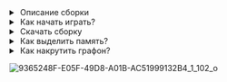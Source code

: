 <details>

<summary> Описание сборки </summary>

Minecraft 1.20.1\
Java 17\
Forge ModLoader 47.4.0\
Рекоммендуемое кол-во памяти: 4-6 GB (на 4гб сборке может не хватать памяти для загрузки миров).\

</details>

<details>
  
<summary> Как начать играть? </summary>

### Установка лаунчера

1) Заходим с ВПНом и качаем лаунчер:
https://prismlauncher.org/download/windows/

2) Устанавливаем и закрываем лаунчер

3) Качаем файл accounts.json и добавляем его с заменой в %appdata%/PrismLauncher/

4) Создаем свой оффлайн аккаунт и делаем его дефлотным (No profile Xbox profile missing не удалять!):
![telegram-cloud-photo-size-2-5343725991480129983-y](https://github.com/user-attachments/assets/ef65df7b-bbd6-41a7-889f-a025319dba48)

5) Качаем архив со сборкой и добавляем в лаунчер
![telegram-cloud-photo-size-2-5341474191666444065-y](https://github.com/user-attachments/assets/6bec3fba-a0d7-4624-999a-53e76a030839) 

6) Заходим. 

</details>

<details>
  
<summary> Скачать сборку </summary>

### Яндекс Диск
https://disk.yandex.ru/d/FXOIXUK9qUVEgQ 

</details>

<details>
  
<summary> Как выделить память? </summary>

### Выделение памяти в лаунчере
<img width="2754" height="1566" alt="image" src="https://github.com/user-attachments/assets/14208f54-b660-4fca-9978-d665c0fc8505" />

### Настройки запуска Java(по умолчанию не нужно, можно попробовать если лагает)

`-XX:+UnlockExperimentalVMOptions -XX:+UseG1GC -XX:MaxGCPauseMillis=50 -XX:G1NewSizePercent=30 -XX:G1MaxNewSizePercent=40 -XX:G1HeapRegionSize=8M -XX:G1ReservePercent=15 -XX:G1HeapWastePercent=5 -XX:G1MixedGCCountTarget=4 -XX:InitiatingHeapOccupancyPercent=15 -XX:G1MixedGCLiveThresholdPercent=85 -XX:G1ConcMarkStepDurationMillis=5 -XX:SurvivorRatio=32 -XX:MaxTenuringThreshold=1 -XX:+DisableExplicitGC -XX:+AlwaysPreTouch `

</details>

<details>
  
<summary> Как накрутить графон? </summary>

### Мод на прорисовку горизонта
<img width="2560" height="1440" alt="image" src="https://github.com/user-attachments/assets/63d5955b-208a-45d2-99b8-c7d3d2aeb2ce" />

Качаете мод для 1.20.1 Forge и закидываете в папку с модами https://modrinth.com/mod/distanthorizons \
Как зайдете в игру, находите в настройках Distant Horizons(или DH). \
Ставьте прорисовку 128 или 256 чанков, ванильную прорисовку ставьте 10 чанков \


### Шейдеры
Ищите шейдеры, которые поддерживают лоадер Iris и Distant Horizons(мод выше).\
Искать можно здесь: https://modrinth.com/shaders?v=1.20.1&g=categories:iris \

Примеры шейдеров: \
Лайтовые шейдеры(с норм фпсом): \
https://modrinth.com/shader/super-duper-vanilla \
https://modrinth.com/shader/makeup-ultra-fast-shaders \

Жесткий шейдер(сильно режут, но красивые): \
https://modrinth.com/shader/bliss-shader \
https://modrinth.com/shader/bsl-shaders \
https://modrinth.com/shader/nostalgia-shader \

### Ресурсрпаки
тут хз, выбирайте сами \
(ресурспаки можно комбинировать. например выбрать один текстурпак и поверх него накатить интерфейсы, иконки, статус бары и тд) \
звуки и анимации тоже в ресурспаках \
https://modrinth.com/resourcepacks?v=1.20.1 \

</details>

![9365248F-E05F-49D8-A01B-AC51999132B4_1_102_o](https://github.com/user-attachments/assets/72c7140a-1f18-43f3-8e81-bb8cd390f6ff)

